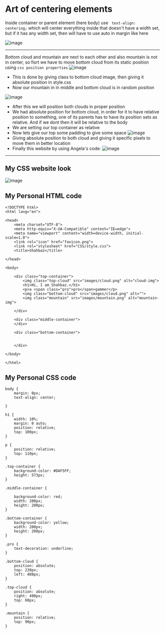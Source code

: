 # Art of centering elements
Inside container or parent element (here body) use ` text-align: centering;` which will center everything inside that doesn't have a width set, but if it has any width set, then will have to use auto in margin like here

![image](https://user-images.githubusercontent.com/125631878/232238809-afc19def-6ec1-4502-9994-a2961e2d4c47.png)

**********
Bottom cloud and mountain are next to each other and also mountain is not in center, so fisrt we have to move bottom cloud from its static position using `css position properties` 
![image](https://user-images.githubusercontent.com/125631878/232238958-e764cbcd-615d-4e1a-a6c2-423b34a4a1d1.png)
- This is done by giving class to bottom cloud image, then giving it absolute position in style.css
- Now our mountain in in middle and bottom cloud is in random position

![image](https://user-images.githubusercontent.com/125631878/232239445-9f0bf45b-1e67-4023-8c3c-68d346824601.png)

- After this we will position both clouds in proper position
- We had absolute position for bottom cloud, in order for it to have relative position to something, one of its parents has to have its position sets as relative. And if we dont then it will be relative to the body
- We are setting our top container as relative 
- Now lets give our top some padding to give some space 
![image](https://user-images.githubusercontent.com/125631878/232245199-632c989d-3277-4386-8709-31f722b6a457.png)
- Giving absolute position to both cloud and giving it specific pixels to move them in better location
- Finally this website by using Angela's code:
![image](https://user-images.githubusercontent.com/125631878/232245917-7719e750-923a-42fe-9f67-51ffee8a35f5.png)

**********

## My CSS website look

![image](https://user-images.githubusercontent.com/125631878/232237376-dd66e6f4-90f7-4c02-a249-9d0b694d6b85.png)


## My Personal HTML code
```
<!DOCTYPE html>
<html lang="en">

<head>
    <meta charset="UTF-8">
    <meta http-equiv="X-UA-Compatible" content="IE=edge">
    <meta name="viewport" content="width=device-width, initial-scale=1.0">
    <link rel="icon" href="favicon.png">
    <link rel="stylesheet" href="CSS/style.css">
    <title>Shahbaz</title>

</head>

<body>

    <div class="top-container">
        <img class="top-cloud" src="images/cloud.png" alt="cloud-img">
        <h1>Hi, I am Shahbaz.</h1>
        <p>a <span class="pro">pro</span>gammer</p>
        <img class="bottom-cloud" src="images/cloud.png" alt="">
        <img class="mountain" src="images/mountain.png" alt="mountain-img">

    </div>

    <div class="middle-container">
    </div>

    <div class="bottom-container">


    </div>

</body>

</html>
```

## My Personal CSS code
```
body {
    margin: 0px;
    text-align: center;

}

h1 {
    width: 10%;
    margin: 0 auto;
    position: relative;
    top: 100px;
}

p {
    position: relative;
    top: 110px;
}

.top-container {
    background-color: #DAF5FF;
    height: 573px;
}

.middle-container {

    background-color: red;
    width: 200px;
    height: 200px;
}

.bottom-container {
    background-color: yellow;
    width: 200px;
    height: 200px;
}

.pro {
    text-decoration: underline;
}

.bottom-cloud {
    position: absolute;
    top: 230px;
    left: 480px;
}

.top-cloud {
    position: absolute;
    right: 490px;
    top: 60px;
}

.mountain {
    position: relative;
    top: 90px;
}

```

